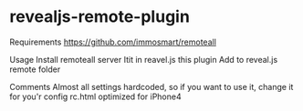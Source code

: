revealjs-remote-plugin
======================
Requirements
https://github.com/immosmart/remoteall

Usage
Install remoteall server
Itit in reavel.js this plugin
Add to reveal.js remote folder

Comments
Almost all settings hardcoded, so if you want to use it, change it for you'r config
rc.html optimized for iPhone4
